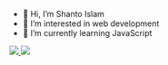 - 👋 Hi, I’m Shanto Islam 
- 👀 I’m interested in web development
- 🌱 I’m currently learning JavaScript

<!---
MSIN-Shanto/MSIN-Shanto is a ✨ special ✨ repository because its `README.md` (this file) appears on your GitHub profile.
You can click the Preview link to take a look at your changes.
--->

  
[![](https://github-readme-stats.vercel.app/api?username=MSIN-Shanto&theme=yeblu&show_icons=true) 
![](https://github-readme-stats.vercel.app/api/top-langs/?username=MSIN-Shanto&theme=shades-of-purple&layout=compact)](https://github.com/MSIN-Shanto)
